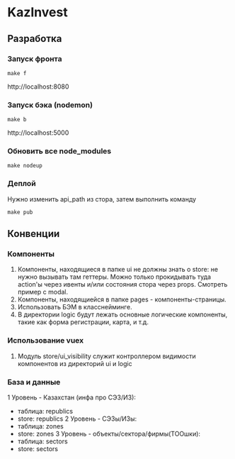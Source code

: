 # KazInvest

## Разработка

### Запуск фронта

```
make f
```
http://localhost:8080


### Запуск бэка (nodemon)
```
make b
```
http://localhost:5000


### Обновить все node_modules
```
make nodeup
```

### Деплой
Нужно изменить api_path из стора, затем выполнить команду
```
make pub
```

## Конвенции

### Компоненты
1. Компоненты, находящиеся в папке ui не должны знать о store: не нужно вызывать там геттеры. Можно только прокидывать туда action'ы через ивенты и/или состояния стора через props. Смотреть пример с modal.
2. Компоненты, находящиейся в папке pages - компоненты-страницы.
3. Использовать БЭМ в класснейминге.
4. В директории logiс будут лежать основные логические компоненты, такие как форма регистрации, карта, и т.д.

### Использование vuex
1. Модуль store/ui_visibility служит контроллером видимости компонентов из директорий ui и logic


### База и данные
1 Уровень - Казахстан (инфа про СЭЗ/ИЗ):
  - таблица: republics
  - store: republics
2 Уровень - СЭЗы/ИЗы:
  - таблица: zones
  - store: zones
3 Уровень - объекты/сектора/фирмы(ТООшки):
  - таблица: sectors
  - store: sectors